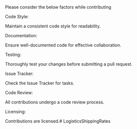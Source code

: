 Please consider the below factors while contributing<p>
Code Style:<p>
Maintain a consistent code style for readability.<p>
Documentation:<p>
Ensure well-documented code for effective collaboration.<p>
Testing:<p>
Thoroughly test your changes before submitting a pull request.<p>
Issue Tracker:<p>
Check the Issue Tracker for tasks.<p>
Code Review:<p>
All contributions undergo a code review process.<p>
Licensing:<p>
Contributions are licensed.# LogisticsShippingRates<p>

